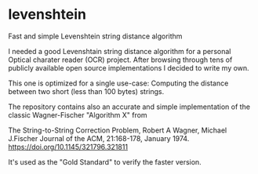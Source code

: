 # levenshtein
Fast and simple Levenshtein string distance algorithm

I needed a good Levenshtain string distance algorithm for a personal Optical charater reader (OCR) project.
After browsing through tens of publicly available open source implementations I decided to write my own.

This one is optimized for a single use-case: Computing the distance between two short (less than 100 bytes) strings.

The repository contains also an accurate and simple implementation of the classic Wagner-Fischer "Algorithm X" from

The String-to-String Correction Problem, Robert A Wagner, Michael J.Fischer
Journal of the ACM, 21:168-178, January 1974.
https://doi.org/10.1145/321796.321811

It's used as the "Gold Standard" to verify the faster version.


